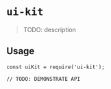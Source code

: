 # `ui-kit`

> TODO: description

## Usage

```
const uiKit = require('ui-kit');

// TODO: DEMONSTRATE API
```
